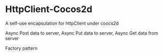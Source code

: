 # HttpClient-Cocos2d
A self-use encapsulation for httpClient under coocs2d

Async Post data to server,
Async Put data to server,
Async Get data from server

Factory pattern
